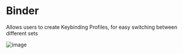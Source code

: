 # Binder
Allows users to create Keybinding Profiles, for easy switching between different sets

![image](https://user-images.githubusercontent.com/47739411/230628793-7ae16a54-b4b6-40ca-8952-f2504a25331d.png)
